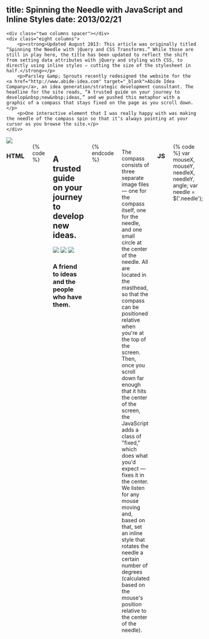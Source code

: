 title: Spinning the Needle with JavaScript and Inline Styles
date: 2013/02/21
---
<div class="row">

    <div class="two columns spacer"></div>
    <div class="eight columns">
        <p><strong>Updated August 2013: This article was originally titled “Spinning the Needle with jQuery and CSS Transforms.” While those are still in play here, the title has been updated to reflect the shift from setting data attributes with jQuery and styling with CSS, to directly using inline styles — cutting the size of the stylesheet in half.</strong></p>
        <p>Parsley &amp; Sprouts recently redesigned the website for the <a href="http://www.abide-idea.com" target="_blank">Abide Idea Company</a>, an idea generation/strategic development consultant. The headline for the site reads, “A trusted guide on your journey to develop&nbsp;new&nbsp;ideas,” and we pushed this metaphor with a graphic of a compass that stays fixed on the page as you scroll down.</p>
        <p>One interactive element that I was really happy with was making the needle of the compass spin so that it’s always pointing at your cursor as you browse the site.</p>
    </div>
</div>

<div class="row">
    <img src="## assets ##/2013/02/abide1.png" class="aligncenter">
</div>

<div class="row">
    <div class="two columns spacer"></div>
    <div class="eight columns">
    <h3>HTML</h3>
    {% code  %}
    <section id="masthead" class="full-width" role="masthead">
    <div class="full-content">
        <div class="content">
            <h2>A trusted guide on your journey to develop new ideas.</h2>
            <div class="compass_container">
                <div id="compass">
                    <img class="compass" src="compass.png">
                    <img class="needle" src="needle.png">
                    <img class="circle" src="circle.png">
                </div>
            </div>
            <h3>A friend to ideas and the people who have them.</h3>
            </div>
    </div>
    </section>
    {% endcode %}
    <p>The compass consists of three separate image files — one for the compass itself, one for the needle, and one small circle at the center of the needle. All are located in the masthead, so that the compass can be positioned relative when you're at the top of the screen. Then, once you scroll down far enough that it hits the center of the screen, the JavaScript adds a class of "fixed," which does what you'd expect &mdash; fixes it in the center. We listen for any mouse moving and, based on that, set an inline style that rotates the needle a certain number of degrees (calculated based on the mouse's position relative to the center of the needle).</p>
    <h3>JS</h3>
    {% code %}
    var mouseX, mouseY, needleX, needleY, angle;
    var needle = $('.needle');

    $(document).mousemove(function(e){
        mouseX = e.pageX;
        mouseY = e.pageY - $(window).scrollTop();
        needleX = needle.offset().left + needle.width()/2;
        needleY = needle.offset().top - $(window).scrollTop() + needle.height()/2;
        if (mouseX &gt; needleX) {
            angle = Math.atan((mouseY - needleY)/(mouseX - needleX));
            angle = 180 * angle/Math.PI + 90;
        } else {
            angle = Math.atan((mouseY - needleY)/(mouseX - needleX));
            angle = 180 * angle/Math.PI + 270;
        }
        // Don't set the angle if the mouse is hovering over it
        if (!(Math.abs(mouseX - needleX) &lt; 80 &amp;&amp; Math.abs(mouseY - needleY) &lt; 80)) {
            needle.css({
                'transform': 'rotate(' + angle + 'deg)',
                '-ms-transform': 'rotate(' + angle + 'deg)',
                '-webkit-transform': 'rotate(' + angle + 'deg)'
            });
        }
    });
    {% endcode %}
                <p>First I set some variables — the x and y positions of both the cursor and the needle, and the angle between them. The &#8216;needle&#8217; variable is, of course, the needle. Whenever the mouse is moved, these variables are recalculated. For the y position of both the cursor and the needle, the amount the window has scrolled from the absolute top of the page also needs to be recalculated — otherwise the jQuery .offset() method gives us the position relative to the page, <i>not</i> the window. For the needle, both the x and y values have got 1/2 of the width and height (respectively) of the image added, so that the position is calculated from the center of it, not the top left corner.</p>
                <p>Once we&#8217;ve got those four variables, we can calculate the angle formed between the center of the needle and the cursor. <del>Thinking back to high school trigonometry</del> Googling brought me to the <a href="http://en.wikipedia.org/wiki/Inverse_trigonometric_functions#Application:_finding_the_angle_of_a_right_triangle" target="_blank">arctangent function</a>. Imagine a right triangle drawn with two points at the center of the needle and the cursor, and the third formed where orthogonal lines from those points intersect:</p>
    </div>
</div>

<div class="row">
    <div class="two columns spacer"></div>
    <div class="eight columns">
        <img src="## assets ##/2013/02/abide2.png" class="aligncenter">
    </div>
</div>

<div class="row">
    <div class="two columns spacer"></div>
    <div class="eight columns">
    <p>Subtracting the needle's y position from the mouse's y position (and needle x from mouse x) gives us the lengths of the triangle's two legs, which is what we need for our arctan function. One thing to note is that the output of arctan changes depending on if the horizontal component is positive or negative (if the cursor is to the left or the right of the needle). Obviously we don't want this to happen, so I separated the angle output into two different cases to compensate for this. Then we calculate the angle in each by taking the arctangent, converting to degrees (arctan outputs radians by default &mdash; degrees are just easier on the eyes), and adding either 90 or 270, depending on if we're to the right or left. This value comes from the fact that 0 degrees is actually straight out to the right, and we want the needle's resting state to be straight up.</p>
    <p>The last if statement checks to make sure the user is not hovering over the needle. Without it in place, as you get closer to the needle, the needle will start acting really volatile, spinning all over the place wildly depending on where exactly the cursor is. This statement locks it in its current place (where it was when the cursor entered its space) until the cursor moves out again. If the mouse is anywhere else on the page, we set an inline CSS style (with vendor prefixes for IE9 and Webkit browsers) that transform rotates the needle to that angle. Voilà!</p>
    <p>And all of this is re-done every time you move the mouse.</p>
    <p>Transforms actually have <a href="http://caniuse.com/#search=transform" target="_blank">pretty decent browser support</a>, which the exception of IE8 and below. This is really a prime example of progressive enhancement — users on older version of Internet Explorer will see a fixed compass and needle (pointing straight up), which still furthers the &#8220;guide&#8221; metaphor without the interactivity. As an added bonus, although touch screens don&#8217;t have cursors, they do call .mousemove() whenever the user taps on the screen, so the needle <em>will</em> change its position to point where you tap. Most probably won't notice it, but it's a nice feature for those who do.</p>
    <p>So, put this all together, and you've got yourself one heck of a nice spinning needle. Don&#8217;t get too dizzy.</p>
    </div>
</div>
